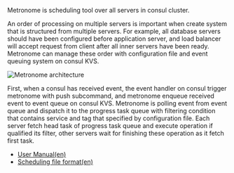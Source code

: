 Metronome is scheduling tool over all servers in consul cluster.

An order of processing on multiple servers is important when create system that is structured from multiple servers.
For example, all database servers should have been configured before application server, and load balancer will accept request from client after all inner servers have been ready.
Metronome can manage these order with configuration file and event queuing system on consul KVS.

![Metronome architecture](https://raw.githubusercontent.com/wiki/cloudconductor/metronome/en/diagram.png)

First, when a consul has received event, the event handler on consul trigger metronome with push subcommand, and metronome enqueue received event to event queue on consul KVS.
Metronome is polling event from event queue and dispatch it to the progress task queue with filtering condition that contains service and tag that specified by configuration file.
Each server fetch head task of progress task queue and execute operation if qualified its filter, other servers wait for finishing these operation as it fetch first task.

- [User Manual(en)](https://github.com/cloudconductor/metronome/wiki/User-Manual(en))
- [Scheduling file format(en)](https://github.com/cloudconductor/metronome/wiki/Scheduling-file-format(en))
